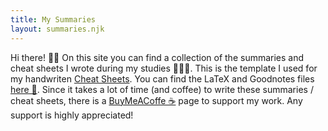 ```yaml
---
title: My Summaries
layout: summaries.njk
---
```


Hi there! 👋🏼 On this site you can find a collection of the summaries and cheat sheets I wrote during my studies 👨🏻‍🎓. This is the template I used for my handwriten <a href="../uploads/CheatSheet-Template.pdf"> Cheat Sheets</a>. You can find the LaTeX and Goodnotes files [here 📁](https://polybox.ethz.ch/index.php/s/ixlLR1QO9KxcQMW). Since it takes a lot of time (and coffee) to write these summaries / cheat sheets, there is a <a class="buymeacoffee" href="https://www.buymeacoffee.com/9dqc69qgmyE"> BuyMeACoffe ☕️</a> page to support my work. Any support is highly appreciated!